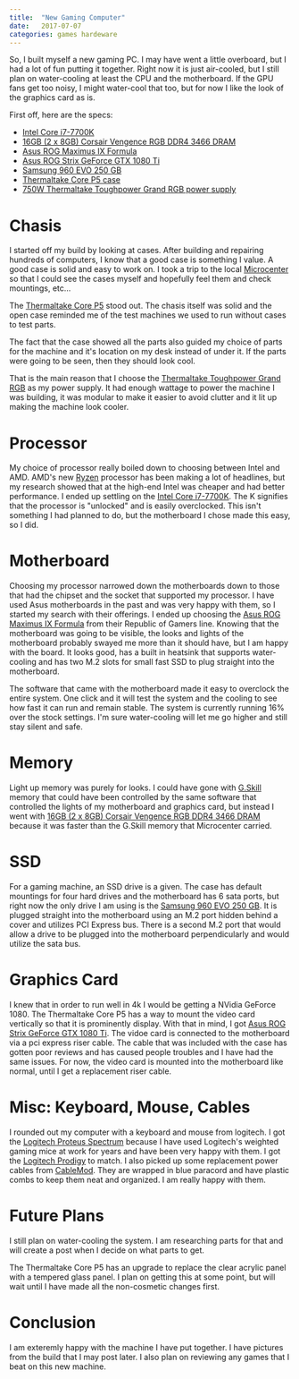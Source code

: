 ```yaml
---
title:  "New Gaming Computer"
date:   2017-07-07
categories: games hardeware
---
```


So, I built myself a new gaming PC. I may have went a little overboard, but I had a lot of fun putting it together. Right now it is just air-cooled, but I still plan on water-cooling at least the CPU and the motherboard. If the GPU fans get too noisy, I might water-cool that too, but for now I like the look of the graphics card as is.

First off, here are the specs:
* [Intel Core i7-7700K](https://ark.intel.com/products/97129/Intel-Core-i7-7700K-Processor-8M-Cache-up-to-4_50-GHz)
* [16GB (2 x 8GB) Corsair Vengence RGB DDR4 3466 DRAM](http://www.corsair.com/en-us/landing/vengeancergb)
* [Asus ROG Maximus IX Formula](https://www.asus.com/us/ROG-Republic-Of-Gamers/ROG-MAXIMUS-IX-FORMULA/)
* [Asus ROG Strix GeForce GTX 1080 Ti](https://www.asus.com/us/ROG-Republic-Of-Gamers/ROG-STRIX-GTX1080TI-O11G-GAMING/)
* [Samsung 960 EVO 250 GB](http://www.samsung.com/semiconductor/minisite/ssd/product/consumer/960evo.html)
* [Thermaltake Core P5 case](http://www.thermaltakeusa.com/Chassis/Mid_Tower_/Core/C_00002732/Core_P5/design.htm)
* [750W Thermaltake Toughpower Grand RGB power supply](http://www.thermaltakeusa.com/Power_Supply/Toughpower_Series_/Toughpower_Grand/C_00002989/Toughpower_Grand_RGB_750W_Gold_Full_Modular/design.htm) 

# Chasis
I started off my build by looking at cases. After building and repairing hundreds of computers, I know that a good case is something I value. A good case is solid and easy to work on. I took a trip to the local [Microcenter](http://www.microcenter.com/) so that I could see the cases myself and hopefully feel them and check mountings, etc...

The [Thermaltake Core P5](http://www.thermaltakeusa.com/Chassis/Mid_Tower_/Core/C_00002732/Core_P5/design.htm) stood out. The chasis itself was solid and the open case reminded me of the test machines we used to run without cases to test parts.

The fact that the case showed all the parts also guided my choice of parts for the machine and it's location on my desk instead of under it. If the parts were going to be seen, then they should look cool.

That is the main reason that I choose the [Thermaltake Toughpower Grand RGB](http://www.thermaltakeusa.com/Power_Supply/Toughpower_Series_/Toughpower_Grand/C_00002989/Toughpower_Grand_RGB_750W_Gold_Full_Modular/design.htm) as my power supply. It had enough wattage to power the machine I was building, it was modular to make it easier to avoid clutter and it lit up making the machine look cooler.

# Processor
My choice of processor really boiled down to choosing between Intel and AMD. AMD's new [Ryzen](https://www.amd.com/en/ryzen) processor has been making a lot of headlines, but my research showed that at the high-end Intel was cheaper and had better performance. I ended up settling on the [Intel Core i7-7700K](https://ark.intel.com/products/97129/Intel-Core-i7-7700K-Processor-8M-Cache-up-to-4_50-GHz). The K signifies that the processor is "unlocked" and is easily overclocked. This isn't something I had planned to do, but the motherboard I chose made this easy, so I did. 

# Motherboard
Choosing my processor narrowed down the motherboards down to those that had the chipset and the socket that supported my processor. I have used Asus motherboards in the past and was very happy with them, so I started my search with their offerings. I ended up choosing the [Asus ROG Maximus IX Formula](https://www.asus.com/us/ROG-Republic-Of-Gamers/ROG-MAXIMUS-IX-FORMULA/) from their Republic of Gamers line. Knowing that the motherboard was going to be visible, the looks and lights of the motherboard probably swayed me more than it should have, but I am happy with the board. It looks good, has a built in heatsink that supports water-cooling and has two M.2 slots for small fast SSD to plug straight into the motherboard.

The software that came with the motherboard made it easy to overclock the entire system. One click and it will test the system and the cooling to see how fast it can run and remain stable. The system is currently running 16% over the stock settings. I'm sure water-cooling will let me go higher and still stay silent and safe.

# Memory
Light up memory was purely for looks. I could have gone with [G.Skill](http://www.gskill.com/en/product/f4-3600c17d-32gtzr) memory that could have been controlled by the same software that controlled the lights of my motherboard and graphics card, but instead I went with [16GB (2 x 8GB) Corsair Vengence RGB DDR4 3466 DRAM](http://www.corsair.com/en-us/landing/vengeancergb) because it was faster than the G.Skill memory that Microcenter carried. 

# SSD
For a gaming machine, an SSD drive is a given. The case has default mountings for four hard drives and the motherboard has 6 sata ports, but right now the only drive I am using is the [Samsung 960 EVO 250 GB](http://www.samsung.com/semiconductor/minisite/ssd/product/consumer/960evo.html). It is plugged straight into the motherboard using an M.2 port hidden behind a cover and utilizes PCI Express bus. There is a second M.2 port that would allow a drive to be plugged into the motherboard perpendicularly and would utilize the sata bus. 

# Graphics Card
I knew that in order to run well in 4k I would be getting a NVidia GeForce 1080. The Thermaltake Core P5 has a way to mount the video card vertically so that it is prominently display. With that in mind, I got [Asus ROG Strix GeForce GTX 1080 Ti](https://www.asus.com/us/ROG-Republic-Of-Gamers/ROG-STRIX-GTX1080TI-O11G-GAMING/). The vidoe card is connected to the motherboard via a pci express riser cable. The cable that was included with the case has gotten poor reviews and has caused people troubles and I have had the same issues. For now, the video card is mounted into the motherboard like normal, until I get a replacement riser cable.

# Misc: Keyboard, Mouse, Cables
I rounded out my computer with a keyboard and mouse from logitech. I got the [Logitech Proteus Spectrum](http://gaming.logitech.com/en-us/product/g502-proteus-spectrum-rgb-gaming-mouse) because I have used Logitech's weighted gaming mice at work for years and have been very happy with them. I got the [Logitech Prodigy](http://gaming.logitech.com/en-us/product/g213-rgb-gaming-keyboard) to match. 
I also picked up some replacement power cables from [CableMod](https://cablemod.com/). They are wrapped in blue paracord and have plastic combs to keep them neat and organized. I am really happy with them.

# Future Plans
I still plan on water-cooling the system. I am researching parts for that and will create a post when I decide on what parts to get.

The Thermaltake Core P5 has an upgrade to replace the clear acrylic panel with a tempered glass panel. I plan on getting this at some point, but will wait until I have made all the non-cosmetic changes first.

# Conclusion
I am exteremly happy with the machine I have put together. I have pictures from the build that I may post later. I also plan on reviewing any games that I beat on this new machine.